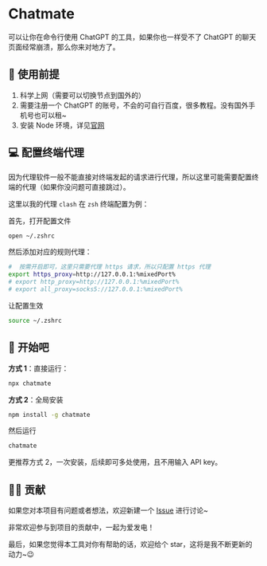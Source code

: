 # Chatmate

可以让你在命令行使用 ChatGPT 的工具，如果你也一样受不了 ChatGPT 的聊天页面经常崩溃，那么你来对地方了。

## 🛫 使用前提

1. 科学上网（需要可以切换节点到国外的）
2. 需要注册一个 ChatGPT 的账号，不会的可自行百度，很多教程。没有国外手机号也可以租~
3. 安装 Node 环境，详见[官网](https://nodejs.cn/download/)

## 💻 配置终端代理

因为代理软件一般不能直接对终端发起的请求进行代理，所以这里可能需要配置终端的代理（如果你没问题可直接跳过）。

这里以我的代理 `clash` 在 `zsh` 终端配置为例：

首先，打开配置文件

```bash
open ~/.zshrc
```

然后添加对应的规则代理：

```bash
#  按需开启即可，这里只需要代理 https 请求，所以只配置 https 代理
export https_proxy=http://127.0.0.1:%mixedPort%
# export http_proxy=http://127.0.0.1:%mixedPort%
# export all_proxy=socks5://127.0.0.1:%mixedPort%
```

让配置生效

```bash
source ~/.zshrc
```

## 🎉 开始吧

**方式 1**：直接运行：

```bash
npx chatmate
```

**方式 2**：全局安装

```bash
npm install -g chatmate
```

然后运行

```bash
chatmate
```

更推荐方式 2，一次安装，后续即可多处使用，且不用输入 API key。

## 👨‍💻 贡献

如果您对本项目有问题或者想法，欢迎新建一个 [Issue](https://github.com/onechunlin/side-projects/issues) 进行讨论~

非常欢迎参与到项目的贡献中，一起为爱发电！

最后，如果您觉得本工具对你有帮助的话，欢迎给个 star，这将是我不断更新的动力~😉
